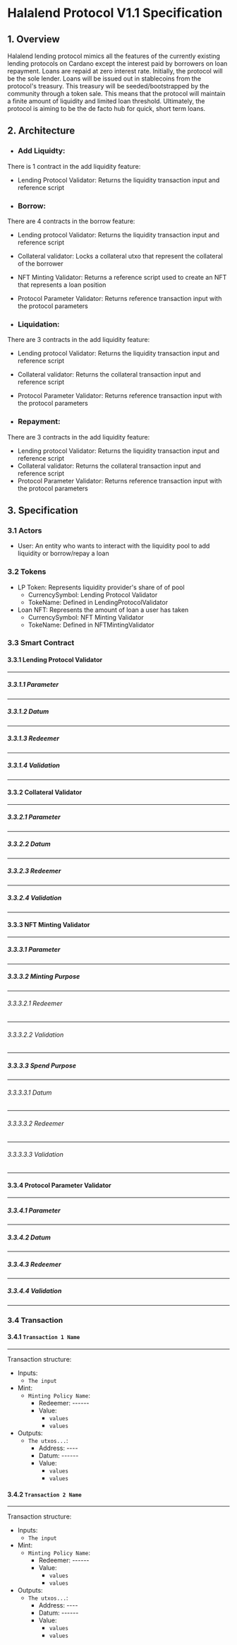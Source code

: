 # Halalend Protocol V1.1 Specification


## 1. Overview

Halalend lending protocol mimics all the features of the currently existing lending protocols on
Cardano except the interest paid by borrowers on loan repayment. Loans are repaid at zero
interest rate. Initially, the protocol will be the sole lender. Loans will be issued out in stablecoins
from the protocol's treasury. This treasury will be seeded/bootstrapped by the community
through a token sale. This means that the protocol will maintain a finite amount of liquidity and
limited loan threshold. Ultimately, the protocol is aiming to be the de facto hub for quick, short
term loans.


## 2. Architecture

- ### Add Liquidty:

There is 1 contract in the add liquidity feature:

- Lending Protocol Validator: Returns the liquidity transaction input and reference script

- ### Borrow:

There are 4 contracts in the borrow feature:

- Lending protocol Validator: Returns the liquidity transaction input and reference script
- Collateral validator: Locks a collateral utxo that represent the collateral of the borrower
- NFT Minting Validator: Returns a reference script used to create an NFT that represents a loan position
- Protocol Parameter Validator: Returns reference transaction input with the protocol parameters

- ### Liquidation:

There are 3 contracts in the add liquidity feature:

- Lending protocol Validator: Returns the liquidity transaction input and reference script
- Collateral validator: Returns the collateral transaction input and reference script
- Protocol Parameter Validator: Returns reference transaction input with the protocol parameters

- ### Repayment:

There are 3 contracts in the add liquidity feature:

- Lending protocol Validator: Returns the liquidity transaction input and reference script
- Collateral validator: Returns the collateral transaction input and reference script
- Protocol Parameter Validator: Returns reference transaction input with the protocol parameters


## 3. Specification

### 3.1 Actors

- User: An entity who wants to interact with the liquidity pool to add liquidity or borrow/repay a loan

### 3.2 Tokens

- LP Token: Represents liquidity provider's share of of pool
    - CurrencySymbol: Lending Protocol Validator
    - TokeName: Defined in LendingProtocolValidator
- Loan NFT: Represents the amount of loan a user has taken
    - CurrencySymbol: NFT Minting Validator
    - TokeName: Defined in NFTMintingValidator

### 3.3 Smart Contract

#### 3.3.1 Lending Protocol Validator
-------------------
##### 3.3.1.1 Parameter
--------
##### 3.3.1.2 Datum
--------
##### 3.3.1.3 Redeemer
--------
##### 3.3.1.4 Validation
--------

#### 3.3.2 Collateral Validator
-------------------
##### 3.3.2.1 Parameter
--------
##### 3.3.2.2 Datum
--------
##### 3.3.2.3 Redeemer
--------
##### 3.3.2.4 Validation
--------

#### 3.3.3 NFT Minting Validator
-------------------
##### 3.3.3.1 Parameter
--------------
##### 3.3.3.2 Minting Purpose
--------------
###### 3.3.3.2.1 Redeemer
--------
###### 3.3.3.2.2 Validation
--------
##### 3.3.3.3 Spend Purpose
--------------
###### 3.3.3.3.1 Datum
--------
###### 3.3.3.3.2 Redeemer
--------
###### 3.3.3.3.3 Validation
--------

#### 3.3.4 Protocol Parameter Validator
-------------------
##### 3.3.4.1 Parameter
--------
##### 3.3.4.2 Datum
--------
##### 3.3.4.3 Redeemer
--------
##### 3.3.4.4 Validation
--------

### 3.4 Transaction

#### 3.4.1 `Transaction 1 Name`
--------------------------
Transaction structure:
- Inputs:
    - `The input`
- Mint:
    - `Minting Policy Name`:
        - Redeemer: ------
        - Value:
            - `values`
            - `values`
- Outputs:
    - `The utxos...`:
        - Address: ----
        - Datum: ------
        - Value:
            - `values`
            - `values`

#### 3.4.2 `Transaction 2 Name`
--------------------------
Transaction structure:
- Inputs:
    - `The input`
- Mint:
    - `Minting Policy Name`:
        - Redeemer: ------
        - Value:
            - `values`
            - `values`
- Outputs:
    - `The utxos...`:
        - Address: ----
        - Datum: ------
        - Value:
            - `values`
            - `values`